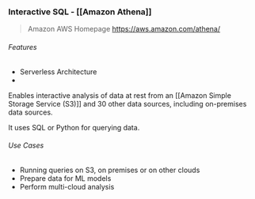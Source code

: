 ### Interactive SQL - [[Amazon Athena]]
> Amazon AWS Homepage
> https://aws.amazon.com/athena/

###### Features
- Serverless Architecture
- 

Enables interactive analysis of data at rest from an [[Amazon Simple Storage Service (S3)]] and 30 other data sources, including on-premises data sources.

It uses SQL or Python for querying data.

###### Use Cases
- Running queries on S3, on premises or on other clouds
- Prepare data for ML models
- Perform multi-cloud analysis
